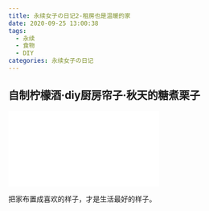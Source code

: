 ```yaml
---
title: 永续女子の日记2-租房也是温暖的家
date: 2020-09-25 13:00:38
tags:
  - 永续
  - 食物
  - DIY
categories: 永续女子の日记
---
```


## 自制柠檬酒·diy厨房帘子·秋天的糖煮栗子

<iframe src="//player.bilibili.com/player.html?aid=414671070&bvid=BV12V411m78a&cid=238789564&page=1" scrolling="no" border="0" frameborder="no" framespacing="0" allowfullscreen="true"> </iframe>

把家布置成喜欢的样子，才是生活最好的样子。
